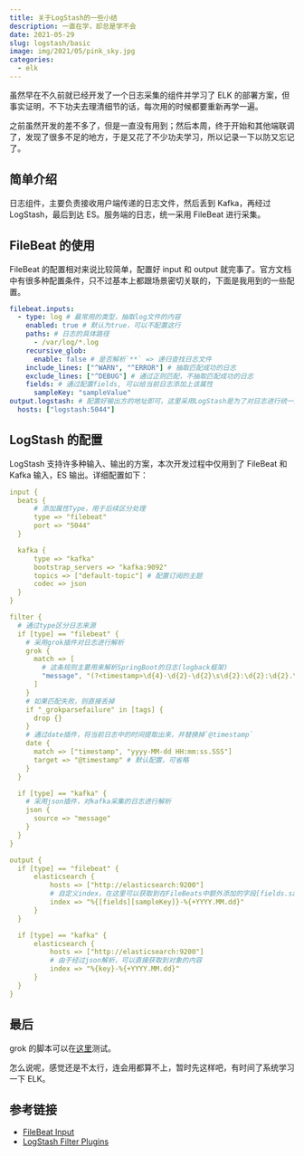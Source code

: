 ```yaml
---
title: 关于LogStash的一些小结
description: 一直在学，却总是学不会
date: 2021-05-29
slug: logstash/basic
image: img/2021/05/pink_sky.jpg
categories:
  - elk
---
```


虽然早在不久前就已经开发了一个日志采集的组件并学习了 ELK 的部署方案，但事实证明，不下功夫去理清细节的话，每次用的时候都要重新再学一遍。

之前虽然开发的差不多了，但是一直没有用到；然后本周，终于开始和其他端联调了，发现了很多不足的地方，于是又花了不少功夫学习，所以记录一下以防又忘记了。

## 简单介绍

日志组件，主要负责接收用户端传递的日志文件，然后丢到 Kafka，再经过 LogStash，最后到达 ES。服务端的日志，统一采用 FileBeat 进行采集。

## FileBeat 的使用

FileBeat 的配置相对来说比较简单，配置好 input 和 output 就完事了。官方文档中有很多种配置条件，只不过基本上都跟场景密切关联的，下面是我用到的一些配置。

```yml
filebeat.inputs:
  - type: log # 最常用的类型，抽取log文件的内容
    enabled: true # 默认为true，可以不配置这行
    paths: # 日志的具体路径
      - /var/log/*.log
    recursive_glob:
      enable: false # 是否解析`**` => 递归查找日志文件
    include_lines: ["^WARN", "^ERROR"] # 抽取匹配成功的日志
    exclude_lines: ["^DEBUG"] # 通过正则匹配，不抽取匹配成功的日志
    fields: # 通过配置fields, 可以给当前日志添加上该属性
      sampleKey: "sampleValue"
output.logstash: # 配置好输出方的地址即可，这里采用LogStash是为了对日志进行统一处理
  hosts: ["logstash:5044"]
```

## LogStash 的配置

LogStash 支持许多种输入、输出的方案，本次开发过程中仅用到了 FileBeat 和 Kafka 输入，ES 输出。详细配置如下：

```yml
input {
  beats {
      # 添加属性Type，用于后续区分处理
      type => "filebeat"
      port => "5044"
  }

  kafka {
      type => "kafka"
      bootstrap_servers => "kafka:9092"
      topics => ["default-topic"] # 配置订阅的主题
      codec => json
  }
}

filter {
  # 通过type区分日志来源
  if [type] == "filebeat" {
    # 采用grok插件对日志进行解析
    grok {
      match => [
        # 这条规则主要用来解析SpringBoot的日志(logback框架)
        "message", "(?<timestamp>\d{4}-\d{2}-\d{2}\s\d{2}:\d{2}:\d{2}.\d{3}) \[%{NOTSPACE:thread}\] %{NOTSPACE:level} %{NOTSPACE:class} - %{GREEDYDATA:msg}"
      ]
    }
    # 如果匹配失败，则直接丢掉
    if "_grokparsefailure" in [tags] {
      drop {}
    }
    # 通过date插件，将当前日志中的时间提取出来，并替换掉`@timestamp`
    date {
      match => ["timestamp", "yyyy-MM-dd HH:mm:ss.SSS"]
      target => "@timestamp" # 默认配置，可省略
    }
  }

  if [type] == "kafka" {
    # 采用json插件，对kafka采集的日志进行解析
    json {
      source => "message"
    }
  }
}

output {
  if [type] == "filebeat" {
      elasticsearch {
          hosts => ["http://elasticsearch:9200"]
          # 自定义index，在这里可以获取到在FileBeats中额外添加的字段[fields.sampleKey]
          index => "%{[fields][sampleKey]}-%{+YYYY.MM.dd}"
      }
  }

  if [type] == "kafka" {
      elasticsearch {
          hosts => ["http://elasticsearch:9200"]
          # 由于经过json解析，可以直接获取到对象的内容
          index => "%{key}-%{+YYYY.MM.dd}"
      }
  }
}
```

## 最后

grok 的脚本可以在[这里](https://grokdebug.herokuapp.com/)测试。

怎么说呢，感觉还是不太行，连会用都算不上，暂时先这样吧，有时间了系统学习一下 ELK。

## 参考链接

- [FileBeat Input](https://www.elastic.co/guide/en/beats/filebeat/current/filebeat-input-log.html)
- [LogStash Filter Plugins](https://www.elastic.co/guide/en/logstash/current/filter-plugins.html)
